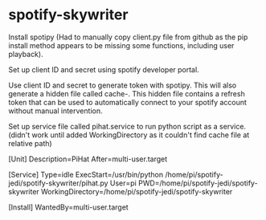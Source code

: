 # spotify-skywriter

Install spotipy
(Had to manually copy client.py file from github as the pip install method appears to be missing some functions, including user playback).

Set up client ID and secret using spotify developer portal.

Use client ID and secret to generate token with spotipy. This will also generate a hidden file called cache-<username>. 
This hidden file contains a refresh token that can be used to automatically connect to your spotify account without manual intervention. 

Set up service file called pihat.service to run python script as a service.
(didn't work until added WorkingDirectory as it couldn't find cache file at relative path)

 [Unit]
 Description=PiHat
 After=multi-user.target

 [Service]
 Type=idle
 ExecStart=/usr/bin/python /home/pi/spotify-jedi/spotify-skywriter/pihat.py
 User=pi
 PWD=/home/pi/spotify-jedi/spotify-skywriter
 WorkingDirectory=/home/pi/spotify-jedi/spotify-skywriter


 [Install]
 WantedBy=multi-user.target
